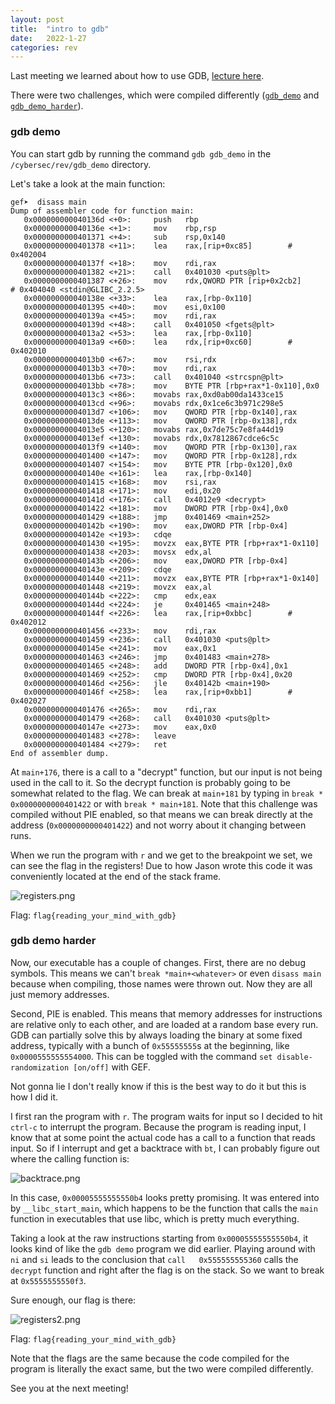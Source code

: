 ```yaml
---
layout: post
title:  "intro to gdb"
date:   2022-1-27
categories: rev
---
```


Last meeting we learned about how to use GDB, [lecture here](https://docs.google.com/presentation/d/1wO8tdnAo7hTpga3Zo35ex5-iu0Mcd7Q6vfEq4duQi2c/edit#slide=id.p).

There were two challenges, which were compiled differently ([`gdb_demo`](#gdb-demo) and [`gdb_demo_harder`](#gdb-demo-harder)).

### gdb demo

You can start gdb by running the command `gdb gdb_demo` in the `/cybersec/rev/gdb_demo` directory.

Let's take a look at the main function:

```
gef➤  disass main
Dump of assembler code for function main:
   0x000000000040136d <+0>:     push   rbp
   0x000000000040136e <+1>:     mov    rbp,rsp
   0x0000000000401371 <+4>:     sub    rsp,0x140
   0x0000000000401378 <+11>:    lea    rax,[rip+0xc85]        # 0x402004
   0x000000000040137f <+18>:    mov    rdi,rax
   0x0000000000401382 <+21>:    call   0x401030 <puts@plt>
   0x0000000000401387 <+26>:    mov    rdx,QWORD PTR [rip+0x2cb2]        # 0x404040 <stdin@GLIBC_2.2.5>
   0x000000000040138e <+33>:    lea    rax,[rbp-0x110]
   0x0000000000401395 <+40>:    mov    esi,0x100
   0x000000000040139a <+45>:    mov    rdi,rax
   0x000000000040139d <+48>:    call   0x401050 <fgets@plt>
   0x00000000004013a2 <+53>:    lea    rax,[rbp-0x110]
   0x00000000004013a9 <+60>:    lea    rdx,[rip+0xc60]        # 0x402010
   0x00000000004013b0 <+67>:    mov    rsi,rdx
   0x00000000004013b3 <+70>:    mov    rdi,rax
   0x00000000004013b6 <+73>:    call   0x401040 <strcspn@plt>
   0x00000000004013bb <+78>:    mov    BYTE PTR [rbp+rax*1-0x110],0x0
   0x00000000004013c3 <+86>:    movabs rax,0xd0ab00da1433ce15
   0x00000000004013cd <+96>:    movabs rdx,0x1ce6c3b971c298e5
   0x00000000004013d7 <+106>:   mov    QWORD PTR [rbp-0x140],rax
   0x00000000004013de <+113>:   mov    QWORD PTR [rbp-0x138],rdx
   0x00000000004013e5 <+120>:   movabs rax,0x7de75c7e8fa44d19
   0x00000000004013ef <+130>:   movabs rdx,0x7812867cdce6c5c
   0x00000000004013f9 <+140>:   mov    QWORD PTR [rbp-0x130],rax
   0x0000000000401400 <+147>:   mov    QWORD PTR [rbp-0x128],rdx
   0x0000000000401407 <+154>:   mov    BYTE PTR [rbp-0x120],0x0
   0x000000000040140e <+161>:   lea    rax,[rbp-0x140]
   0x0000000000401415 <+168>:   mov    rsi,rax
   0x0000000000401418 <+171>:   mov    edi,0x20
   0x000000000040141d <+176>:   call   0x4012e9 <decrypt>
   0x0000000000401422 <+181>:   mov    DWORD PTR [rbp-0x4],0x0
   0x0000000000401429 <+188>:   jmp    0x401469 <main+252>
   0x000000000040142b <+190>:   mov    eax,DWORD PTR [rbp-0x4]
   0x000000000040142e <+193>:   cdqe   
   0x0000000000401430 <+195>:   movzx  eax,BYTE PTR [rbp+rax*1-0x110]
   0x0000000000401438 <+203>:   movsx  edx,al
   0x000000000040143b <+206>:   mov    eax,DWORD PTR [rbp-0x4]
   0x000000000040143e <+209>:   cdqe   
   0x0000000000401440 <+211>:   movzx  eax,BYTE PTR [rbp+rax*1-0x140]
   0x0000000000401448 <+219>:   movzx  eax,al
   0x000000000040144b <+222>:   cmp    edx,eax
   0x000000000040144d <+224>:   je     0x401465 <main+248>
   0x000000000040144f <+226>:   lea    rax,[rip+0xbbc]        # 0x402012
   0x0000000000401456 <+233>:   mov    rdi,rax
   0x0000000000401459 <+236>:   call   0x401030 <puts@plt>
   0x000000000040145e <+241>:   mov    eax,0x1
   0x0000000000401463 <+246>:   jmp    0x401483 <main+278>
   0x0000000000401465 <+248>:   add    DWORD PTR [rbp-0x4],0x1
   0x0000000000401469 <+252>:   cmp    DWORD PTR [rbp-0x4],0x20
   0x000000000040146d <+256>:   jle    0x40142b <main+190>
   0x000000000040146f <+258>:   lea    rax,[rip+0xbb1]        # 0x402027
   0x0000000000401476 <+265>:   mov    rdi,rax
   0x0000000000401479 <+268>:   call   0x401030 <puts@plt>
   0x000000000040147e <+273>:   mov    eax,0x0
   0x0000000000401483 <+278>:   leave  
   0x0000000000401484 <+279>:   ret    
End of assembler dump.
```

At `main+176`, there is a call to a "decrypt" function, but our input is not being used in the call to it. So the decrypt function is probably going to be somewhat related to the flag. We can break at `main+181` by typing in `break * 0x0000000000401422` or with `break * main+181`. Note that this challenge was compiled without PIE enabled, so that means we can break directly at the address (`0x0000000000401422`) and not worry about it changing between runs.

When we run the program with `r` and we get to the breakpoint we set, we can see the flag in the registers! Due to how Jason wrote this code it was conveniently located at the end of the stack frame.

![registers.png](/writeups/assets/images/01-27-22/registers.png)

Flag: `flag{reading_your_mind_with_gdb}`

### gdb demo harder

Now, our executable has a couple of changes. First, there are no debug symbols. This means we can't `break *main+<whatever>` or even `disass main` because when compiling, those names were thrown out. Now they are all just memory addresses.

Second, PIE is enabled. This means that memory addresses for instructions are relative only to each other, and are loaded at a random base every run. GDB can partially solve this by always loading the binary at some fixed address, typically with a bunch of `0x55555555`s at the beginning, like `0x0000555555554000`. This can be toggled with the command `set disable-randomization [on/off]` with GEF.

Not gonna lie I don't really know if this is the best way to do it but this is how I did it.

I first ran the program with `r`. The program waits for input so I decided to hit `ctrl-c` to interrupt the program. Because the program is reading input, I know that at some point the actual code has a call to a function that reads input. So if I interrupt and get a backtrace with `bt`, I can probably figure out where the calling function is:

![backtrace.png](/writeups/assets/images/01-27-22/backtrace.png)

In this case, `0x00005555555550b4` looks pretty promising. It was entered into by `__libc_start_main`, which happens to be the function that calls the `main` function in executables that use libc, which is pretty much everything.

Taking a look at the raw instructions starting from `0x00005555555550b4`, it looks kind of like the `gdb demo` program we did earlier. Playing around with `ni` and `si` leads to the conclusion that `call   0x555555555360` calls the `decrypt` function and right after the flag is on the stack. So we want to break at `0x5555555550f3`.

Sure enough, our flag is there:

![registers2.png](/writeups/assets/images/01-27-22/registers2.png)

Flag: `flag{reading_your_mind_with_gdb}`

Note that the flags are the same because the code compiled for the program is literally the exact same, but the two were compiled differently.

See you at the next meeting!